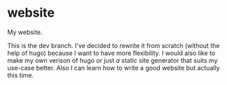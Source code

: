 # website

My website.

This is the dev branch. I've decided to rewrite it from scratch (without the
help of hugo) because I want to have more flexibility. I would also like to 
make my own verison of hugo or just *a* static site generator that suits my 
use-case better. Also I can learn how to write a good website but actually this time.
